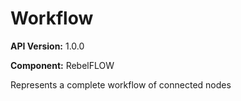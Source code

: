 # Workflow

**API Version:** 1.0.0

**Component:** RebelFLOW

Represents a complete workflow of connected nodes

